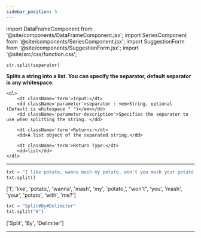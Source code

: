 ```yaml
---
sidebar_position: 5
---
```


import DataFrameComponent from '@site/components/DataFrameComponent.jsx';
import SeriesComponent from '@site/components/SeriesComponent.jsx';
import SuggestionForm from '@site/components/SuggestionForm.jsx';
import '@site/src/css/function.css';

<code>str.split(separator)</code>

<div className='base'>
    <p><strong>Splits a string into a list. You can specify the separator, default separator is any whitespace.</strong></p>

    <dl>
        <dt className='term'>Input:</dt>
        <dd className='parameter'>separator : <em>String, optional (Default is whitespace " ")</em></dd>
        <dd className='parameter-description'>Specifies the separator to use when splitting the string. </dd>
        
        <dt className='term'>Returns:</dt>
        <dd>A list object of the separated string.</dd>

        <dt className='term'>Return Type:</dt>
        <dd>list</dd>
    </dl>
</div>

---

```python
txt = "I like potato, wanna mash my potato, won't you mash your potato with me?"
txt.split()
```
['I', 'like', 'potato,', 'wanna', 'mash', 'my', 'potato,', "won't", 'you', 'mash', 'your', 'potato', 'with', 'me?']


```python
txt = "Split#By#Delimiter"
txt.split("#")
```
['Split', 'By', 'Delimiter']



---
<SuggestionForm/>